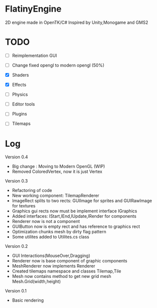 # FlatinyEngine
2D engine made in OpenTK/C# Inspired by Unity,Monogame and GMS2

# TODO
- [ ] Reimplementation GUI
- [ ] Change fixed opengl to modern opengl (50%)
- [x] Shaders
- [x] Effects
- [ ] Physics
- [ ] Editor tools
- [ ] Plugins
- [ ] Tilemaps


# Log

Version 0.4
- Big change : Moving to Modern OpenGL (WIP)
- Removed ColoredVertex, now it is just Vertex 

Version 0.3
- Refactoring of code
- New working component: TilemapRenderer
- ImageRect splits to two rects: GUIImage for sprites and GUIRawImage for textures
- Graphics gui rects now must be implement interface IGraphics
- Added interfaces: IStart,IEnd,IUpdate,IRender for components
- Renderer now is not a component
- GUIButton now is empty rect and has reference to graphics rect
- Optimization chunks mesh by dirty flag pattern
- Some utilites added to Utilites.cs class

Version 0.2
- GUI Interactions(MouseOver,Dragging)
- Renderer now is base component of graphic components
- MeshRenderer now implements Renderer
- Created tilemaps namespace and classes Tilemap,Tile
- Mesh now contains method to get new grid mesh Mesh.Grid(width,height)

Version 0.1
- Basic rendering


